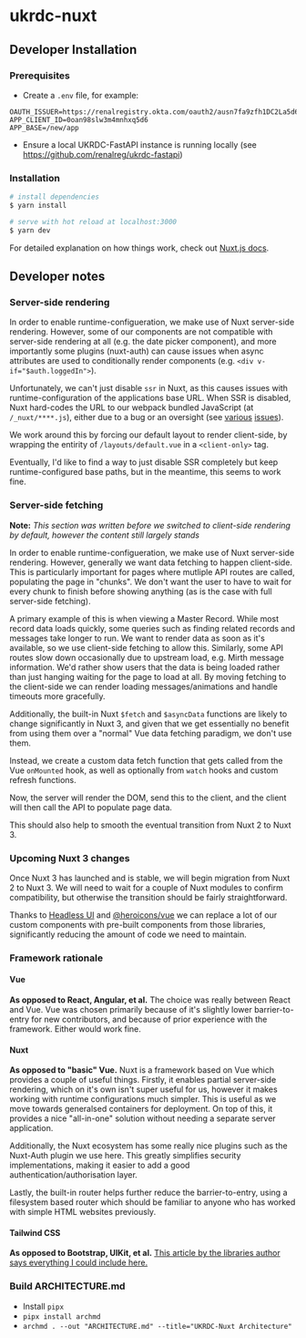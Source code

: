 # ukrdc-nuxt

## Developer Installation

### Prerequisites

- Create a `.env` file, for example:

```
OAUTH_ISSUER=https://renalregistry.okta.com/oauth2/ausn7fa9zfh1DC2La5d6
APP_CLIENT_ID=0oan98slw3m4mnhxq5d6
APP_BASE=/new/app
```

- Ensure a local UKRDC-FastAPI instance is running locally (see <https://github.com/renalreg/ukrdc-fastapi>)

### Installation

```bash
# install dependencies
$ yarn install

# serve with hot reload at localhost:3000
$ yarn dev
```

For detailed explanation on how things work, check out [Nuxt.js docs](https://nuxtjs.org).

## Developer notes

### Server-side rendering

In order to enable runtime-configueration, we make use of Nuxt server-side rendering. However, some of our components are not compatible with server-side rendering at all (e.g. the date picker component), and more importantly some plugins (nuxt-auth) can cause issues when async attributes are used to conditionally render components (e.g. `<div v-if="$auth.loggedIn">`). 

Unfortunately, we can't just disable `ssr` in Nuxt, as this causes issues with runtime-configuration of the applications base URL. When SSR is disabled, Nuxt hard-codes the URL to our webpack bundled JavaScript (at `/_nuxt/****.js`), either due to a bug or an oversight (see [various](https://github.com/nuxt/nuxt.js/issues/8509) [issues](https://github.com/nuxt/nuxt.js/issues/9170)).

We work around this by forcing our default layout to render client-side, by wrapping the entirity of `/layouts/default.vue` in a `<client-only>` tag.

Eventually, I'd like to find a way to just disable SSR completely but keep runtime-configured base paths, but in the meantime, this seems to work fine.

### Server-side fetching

**Note:** *This section was written before we switched to client-side rendering by default, however the content still largely stands*

In order to enable runtime-configueration, we make use of Nuxt server-side rendering. However, generally we want data fetching to happen client-side. This is particularly important for pages where mutliple API routes are called, populating the page in "chunks". We don't want the user to have to wait for every chunk to finish before showing anything (as is the case with full server-side fetching).

A primary example of this is when viewing a Master Record. While most record data loads quickly, some queries such as finding related records and messages take longer to run. We want to render data as soon as it's available, so we use client-side fetching to allow this. Similarly, some API routes slow down occasionally due to upstream load, e.g. Mirth message information. We'd rather show users that the data is being loaded rather than just hanging waiting for the page to load at all. By moving fetching to the client-side we can render loading messages/animations and handle timeouts more gracefully.

Additionally, the built-in Nuxt `$fetch` and `$asyncData` functions are likely to change significantly in Nuxt 3, and given that we get essentially no benefit from using them over a "normal" Vue data fetching paradigm, we don't use them.

Instead, we create a custom data fetch function that gets called from the Vue `onMounted` hook, as well as optionally from `watch` hooks and custom refresh functions.

Now, the server will render the DOM, send this to the client, and the client will then call the API to populate page data.

This should also help to smooth the eventual transition from Nuxt 2 to Nuxt 3.

### Upcoming Nuxt 3 changes

Once Nuxt 3 has launched and is stable, we will begin migration from Nuxt 2 to Nuxt 3. We will need to wait for a couple of Nuxt modules to confirm compatibility, but otherwise the transition should be fairly straightforward.

Thanks to [Headless UI](https://headlessui.dev/) and [@heroicons/vue](https://www.npmjs.com/package/@heroicons/vue) we can replace a lot of our custom components with pre-built components from those libraries, significantly reducing the amount of code we need to maintain.

### Framework rationale

#### Vue

**As opposed to React, Angular, et al.** The choice was really between React and Vue. Vue was chosen primarily because of it's slightly lower barrier-to-entry for new contributors, and because of prior experience with the framework. Either would work fine.

#### Nuxt

**As opposed to "basic" Vue.** Nuxt is a framework based on Vue which provides a couple of useful things. Firstly, it enables partial server-side rendering, which on it's own isn't super useful for us, however it makes working with runtime configurations much simpler. This is useful as we move towards generalsed containers for deployment. On top of this, it provides a nice "all-in-one" solution without needing a separate server application.

Additionally, the Nuxt ecosystem has some really nice plugins such as the Nuxt-Auth plugin we use here. This greatly simplifies security implementations, making it easier to add a good authentication/authorisation layer.

Lastly, the built-in router helps further reduce the barrier-to-entry, using a filesystem based router which should be familiar to anyone who has worked with simple HTML websites previously.

#### Tailwind CSS

**As opposed to Bootstrap, UIKit, et al.** [This article by the libraries author says everything I could include here.](https://adamwathan.me/css-utility-classes-and-separation-of-concerns/)

### Build ARCHITECTURE.md

- Install `pipx`
- `pipx install archmd`
- `archmd . --out "ARCHITECTURE.md" --title="UKRDC-Nuxt Architecture"`
